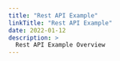 ```yaml
---
title: "Rest API Example"
linkTitle: "Rest API Example"
date: 2022-01-12
description: >
  Rest API Example Overview
---
```




